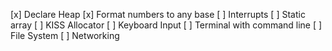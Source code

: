 
[x] Declare Heap
[x] Format numbers to any base
[ ] Interrupts
[ ] Static array
[ ] KISS Allocator
[ ] Keyboard Input
[ ] Terminal with command line
[ ] File System
[ ] Networking
